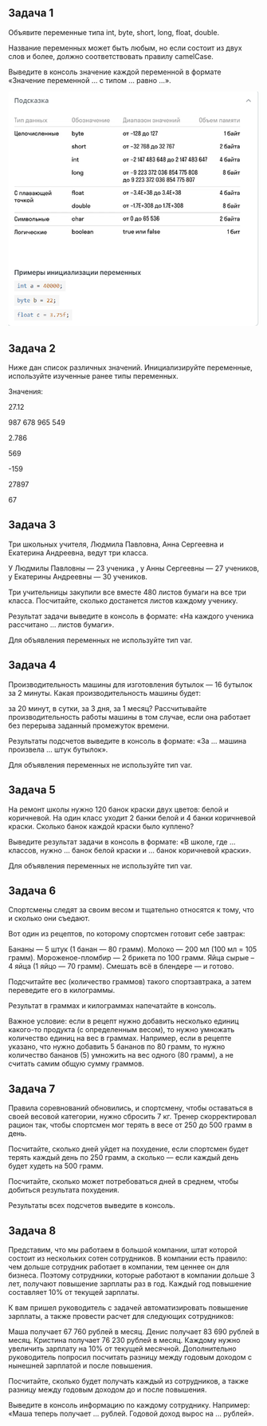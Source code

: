 ## Задача 1
Объявите переменные типа int, byte, short, long, float, double.

Название переменных может быть любым, но если состоит из двух слов и более, должно соответствовать правилу camelCase.

Выведите в консоль значение каждой переменной в формате «Значение переменной … с типом … равно …».

![img.png](img.png)

## Задача 2
Ниже дан список различных значений. Инициализируйте переменные, используйте изученные ранее типы переменных.

Значения:

27.12

987 678 965 549

2.786

569

-159

27897

67

## Задача 3
Три школьных учителя, Людмила Павловна, Анна Сергеевна и Екатерина Андреевна, ведут три класса.

У Людмилы Павловны — 23 ученика , у Анны Сергеевны — 27 учеников, у Екатерины Андреевны — 30 учеников.

Три учительницы закупили все вместе 480 листов бумаги на все три класса. Посчитайте, сколько достанется листов каждому ученику.

Результат задачи выведите в консоль в формате: «На каждого ученика рассчитано … листов бумаги».

Для объявления переменных не используйте тип var.

## Задача 4
Производительность машины для изготовления бутылок — 16 бутылок за 2 минуты. Какая производительность машины будет:

за 20 минут,
в сутки,
за 3 дня,
за 1 месяц?
Рассчитывайте производительность работы машины в том случае, если она работает без перерыва заданный промежуток времени.

Результаты подсчетов выведите в консоль в формате: «За … машина произвела … штук бутылок».

Для объявления переменных не используйте тип var.

## Задача 5
На ремонт школы нужно 120 банок краски двух цветов: белой и коричневой. На один класс уходит 2 банки белой и 4 банки коричневой краски. Сколько банок каждой краски было куплено?

Выведите результат задачи в консоль в формате: «В школе, где … классов, нужно … банок белой краски и … банок коричневой краски».

Для объявления переменных не используйте тип var.

## Задача 6
Спортсмены следят за своим весом и тщательно относятся к тому, что и сколько они съедают.

Вот один из рецептов, по которому спортсмен готовит себе завтрак:

Бананы — 5 штук (1 банан — 80 грамм).
Молоко — 200 мл (100 мл = 105 грамм).
Мороженое-пломбир — 2 брикета по 100 грамм.
Яйца сырые – 4 яйца (1 яйцо — 70 грамм).
Смешать всё в блендере — и готово.

Подсчитайте вес (количество граммов) такого спортзавтрака, а затем переведите его в килограммы.

Результат в граммах и килограммах напечатайте в консоль.

Важное условие: если в рецепт нужно добавить несколько единиц какого-то продукта (с определенным весом), то нужно умножать количество единиц на вес в граммах. Например, если в рецепте указано, что нужно добавить 5 бананов по 80 грамм, то нужно количество бананов (5) умножить на вес одного (80 грамм), а не считать самим общую сумму граммов.


## Задача 7
Правила соревнований обновились, и спортсмену, чтобы оставаться в своей весовой категории, нужно сбросить 7 кг. Тренер скорректировал рацион так, чтобы спортсмен мог терять в весе от 250 до 500 грамм в день.

Посчитайте, сколько дней уйдет на похудение, если спортсмен будет терять каждый день по 250 грамм, а сколько — если каждый день будет худеть на 500 грамм.

Посчитайте, сколько может потребоваться дней в среднем, чтобы добиться результата похудения.

Результаты всех подсчетов выведите в консоль.


## Задача 8
Представим, что мы работаем в большой компании, штат которой состоит из нескольких сотен сотрудников. В компании есть правило: чем дольше сотрудник работает в компании, тем ценнее он для бизнеса. Поэтому сотрудники, которые работают в компании дольше 3 лет, получают повышение зарплаты раз в год. Каждый год повышение составляет 10% от текущей зарплаты.

К вам пришел руководитель с задачей автоматизировать повышение зарплаты, а также провести расчет для следующих сотрудников:

Маша получает 67 760 рублей в месяц.
Денис получает 83 690 рублей в месяц.
Кристина получает 76 230 рублей в месяц.
Каждому нужно увеличить зарплату на 10% от текущей месячной. Дополнительно руководитель попросил посчитать разницу между годовым доходом с нынешней зарплатой и после повышения.

Посчитайте, сколько будет получать каждый из сотрудников, а также разницу между годовым доходом до и после повышения.

Выведите в консоль информацию по каждому сотруднику. Например: «Маша теперь получает ... рублей. Годовой доход вырос на ... рублей».

